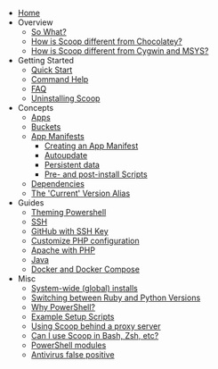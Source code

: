 - [Home](https://github.com/lukesampson/scoop/wiki)
- Overview
  - [So What?](So-What)
  - [How is Scoop different from Chocolatey?](Chocolatey-Comparison)
  - [How is Scoop different from Cygwin and MSYS?](Cygwin-and-MSYS-Comparison)
- Getting Started
  - [Quick Start](Quick-Start)
  - [Command Help](Commands)
  - [FAQ](FAQ)
  - [Uninstalling Scoop](Uninstalling-Scoop)
- Concepts
  - [Apps](Apps)
  - [Buckets](Buckets)
  - [App Manifests](App-Manifests)
    - [Creating an App Manifest](Creating-an-app-manifest)
    - [Autoupdate](App-Manifest-Autoupdate)
    - [Persistent data](Persistent-data)
    - [Pre- and post-install Scripts](Pre--and-Post-install-scripts)
  - [Dependencies](Dependencies)
  - [The 'Current' Version Alias](The-'Current'-Version-Alias)
- Guides
  - [Theming Powershell](Theming-Powershell)
  - [SSH](SSH-on-Windows)
  - [GitHub with SSH Key](GitHub-with-SSH-Key)
  - [Customize PHP configuration](Custom-PHP-configuration)
  - [Apache with PHP](Apache-with-PHP)
  - [Java](Java)
  - [Docker and Docker Compose](Docker)
- Misc
  - [System-wide (global) installs](Global-Installs)
  - [Switching between Ruby and Python Versions](Switching-Ruby-And-Python-Versions)
  - [Why PowerShell?](Why-PowerShell)
  - [Example Setup Scripts](Example-Setup-Scripts)
  - [Using Scoop behind a proxy server](Using-Scoop-behind-a-proxy)
  - [Can I use Scoop in Bash, Zsh, etc?](Can-I-Use-Scoop-in-Bash,-Zsh,-etc%3F)
  - [PowerShell modules](PowerShell-Modules)
  - [Antivirus false positive](Antivirus-false-positive)